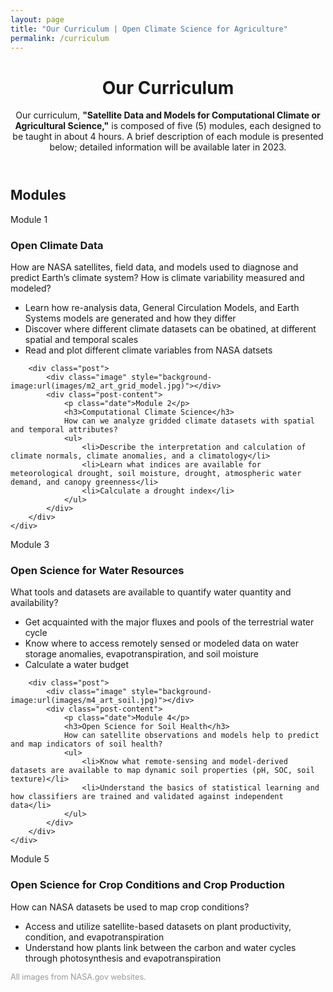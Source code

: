 ```yaml
---
layout: page
title: "Our Curriculum | Open Climate Science for Agriculture"
permalink: /curriculum
---
```


<header>
	<div class="container">
        <h1 class="editable">Our Curriculum</h1>
	</div>
	<div class="container">
		<p>
		Our curriculum, <b>"Satellite Data and Models for Computational Climate or Agricultural Science,"</b> is composed of five (5) modules, each designed to be taught in about 4 hours. A brief description of each module is presented below; detailed information will be available later in 2023.
		</p>
	</div>
</header>

<div class="container">
	<h2 class="editable">Modules</h2>
	<div class="posts">
		<div class="post">
			<div class="image" style="background-image:url(images/m1_art_climate_globe.jpg)"></div>
			<div class="post-content">
				<p class="date">Module 1</p>
				<h3>Open Climate Data</h3>
				How are NASA satellites, field data, and models used to diagnose and predict Earth’s climate system? How is climate variability measured and modeled?
				<ul>
					<li>Learn how re-analysis data, General Circulation Models, and Earth Systems models are generated and how they differ</li>
					<li>Discover where different climate datasets can be obatined, at different spatial and temporal scales</li>
					<li>Read and plot different climate variables from NASA datsets</li>
				</ul>
			</div>
		</div>

		<div class="post">
			<div class="image" style="background-image:url(images/m2_art_grid_model.jpg)"></div>
			<div class="post-content">
				<p class="date">Module 2</p>
				<h3>Computational Climate Science</h3>
				How can we analyze gridded climate datasets with spatial and temporal attributes?
				<ul>
					<li>Describe the interpretation and calculation of climate normals, climate anomalies, and a climatology</li>
					<li>Learn what indices are available for meteorological drought, soil moisture, drought, atmospheric water demand, and canopy greenness</li>
					<li>Calculate a drought index</li>
				</ul>
			</div>
		</div>
	</div>
</div>

<div class="container">
	<div class="posts">
		<div class="post">
			<div class="image" style="background-image:url(images/m3_art_water.jpg)"></div>
			<div class="post-content">
				<p class="date">Module 3</p>
				<h3>Open Science for Water Resources</h3>
				What tools and datasets are available to quantify water quantity and availability?
				<ul>
					<li>Get acquainted with the major fluxes and pools of the terrestrial water cycle</li>
					<li>Know where to access remotely sensed or modeled data on water storage anomalies, evapotranspiration, and soil moisture</li>
					<li>Calculate a water budget</li>
				</ul>
			</div>
		</div>

		<div class="post">
			<div class="image" style="background-image:url(images/m4_art_soil.jpg)"></div>
			<div class="post-content">
				<p class="date">Module 4</p>
				<h3>Open Science for Soil Health</h3>
				How can satellite observations and models help to predict and map indicators of soil health?
				<ul>
					<li>Know what remote-sensing and model-derived datasets are available to map dynamic soil properties (pH, SOC, soil texture)</li>
					<li>Understand the basics of statistical learning and how classifiers are trained and validated against independent data</li>
				</ul>
			</div>
		</div>
	</div>
</div>

<div class="container">
	<div class="posts">
		<div class="post">
			<div class="image" style="background-image:url(images/m5_art_center_pivots.jpg)"></div>
			<div class="post-content">
				<p class="date">Module 5</p>
				<h3>Open Science for Crop Conditions and Crop Production</h3>
				How can NASA datasets be used to map crop conditions?
				<ul>
					<li>Access and utilize satellite-based datasets on plant productivity, condition, and evapotranspiration</li>
					<li>Understand how plants link between the carbon and water cycles through photosynthesis and evapotranspiration</li>
				</ul>
			</div>
		</div>
	</div>
</div>

<div class="container">
	<p style="color:#999;font-size:0.9em">
	All images from NASA.gov websites.
	</p>
</div>
